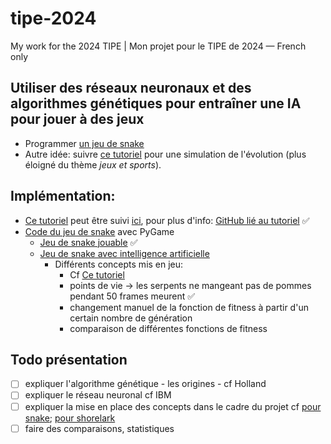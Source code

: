 # tipe-2024
My work for the 2024 TIPE | Mon projet pour le TIPE de 2024 — French only

## Utiliser des réseaux neuronaux et des algorithmes génétiques pour entraîner une IA pour jouer à des jeux
* Programmer [un jeu de snake](https://www.youtube.com/watch?v=zIkBYwdkuTk)
* Autre idée: suivre [ce tutoriel](https://pwy.io/posts/learning-to-fly-pt1/) pour une simulation de l'évolution (plus éloigné du thème *jeux et sports*).

## Implémentation: 
* [Ce tutoriel](https://pwy.io/posts/learning-to-fly-pt1/) peut être suivi [ici](https://github.com/marilabs/tipe-2024/tree/main/shorelark), pour plus d'info: [GitHub lié au tutoriel](https://github.com/Patryk27/shorelark/tree/main) ✅
* [Code du jeu de snake](https://github.com/marilabs/tipe-2024/tree/main/snake-the-game) avec PyGame
  * [Jeu de snake jouable](https://github.com/marilabs/tipe-2024/tree/main/snake-the-game/playable-snake) ✅
  * [Jeu de snake avec intelligence artificielle](https://github.com/marilabs/tipe-2024/tree/main/snake-the-game)
    * Différents concepts mis en jeu:
      * Cf [Ce tutoriel](https://craighaber.github.io/AI-for-Snake-Game/website_files/index.html)
      * points de vie &rarr; les serpents ne mangeant pas de pommes pendant 50 frames meurent ✅
      * changement manuel de la fonction de fitness à partir d'un certain nombre de génération
      * comparaison de différentes fonctions de fitness

## Todo présentation
- [ ] expliquer l'algorithme génétique - les origines -  cf Holland
- [ ] expliquer le réseau neuronal cf IBM
- [ ] expliquer la mise en place des concepts dans le cadre du projet cf [pour snake](https://craighaber.github.io/AI-for-Snake-Game/website_files/index.html); [pour shorelark](https://pwy.io/posts/learning-to-fly-pt1/)
- [ ] faire des comparaisons, statistiques